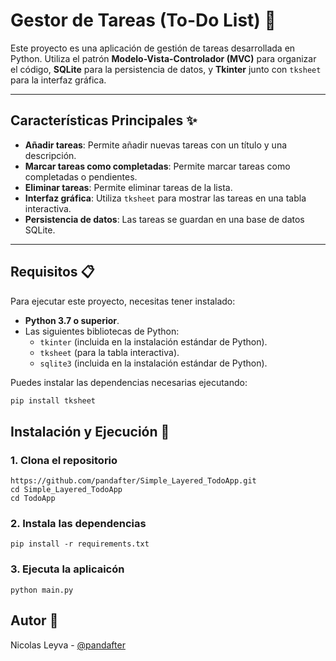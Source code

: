 # Gestor de Tareas (To-Do List) 📝

Este proyecto es una aplicación de gestión de tareas desarrollada en Python. Utiliza el patrón **Modelo-Vista-Controlador (MVC)** para organizar el código, **SQLite** para la persistencia de datos, y **Tkinter** junto con `tksheet` para la interfaz gráfica.

---

## Características Principales ✨

- **Añadir tareas**: Permite añadir nuevas tareas con un título y una descripción.
- **Marcar tareas como completadas**: Permite marcar tareas como completadas o pendientes.
- **Eliminar tareas**: Permite eliminar tareas de la lista.
- **Interfaz gráfica**: Utiliza `tksheet` para mostrar las tareas en una tabla interactiva.
- **Persistencia de datos**: Las tareas se guardan en una base de datos SQLite.

---

## Requisitos 📋

Para ejecutar este proyecto, necesitas tener instalado:

- **Python 3.7 o superior**.
- Las siguientes bibliotecas de Python:
  - `tkinter` (incluida en la instalación estándar de Python).
  - `tksheet` (para la tabla interactiva).
  - `sqlite3` (incluida en la instalación estándar de Python).

Puedes instalar las dependencias necesarias ejecutando:

```bash
pip install tksheet
```

## Instalación y Ejecución 🚀

### 1. Clona el repositorio
```
https://github.com/pandafter/Simple_Layered_TodoApp.git
cd Simple_Layered_TodoApp
cd TodoApp
```

### 2. Instala las dependencias
```
pip install -r requirements.txt
```

### 3. Ejecuta la aplicaicón
```
python main.py
```

## Autor 👤
Nicolas Leyva - [@pandafter](https://github.com/pandafter)
